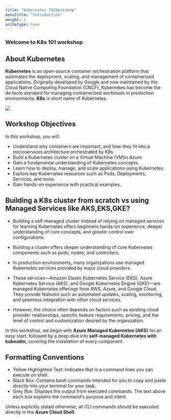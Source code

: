 ```yaml
---
title: "Kubernetes TECWorkshop"
menuTitle: "Introduction"
weight: 1
archetype: home
---
```


### Welcome to K8s 101 workshop

## About Kubernetes

**Kubernetes** is an open-source container orchestration platform that automates the deployment, scaling, and management of containerized applications. Originally developed by Google and now maintained by the Cloud Native Computing Foundation (CNCF), Kubernetes has become the de facto standard for managing containerized workloads in production environments. **K8s** is short name of Kubernetes. 

![](https://wac-cdn.atlassian.com/dam/jcr:8a8c5eff-cedd-4e46-a397-9d635a098afc/Kubernetes-vs-Docker-article_2@2x.jpg?cdnVersion=1456)

## Workshop Objectives

In this workshop, you will:

- Understand why containers are important, and how they fit into a microservices architecture orchestrated by K8s
- Build a Kubernetes cluster on a Virtual Machine (VM)in Azure
- Gain a fundamental understanding of Kubernetes concepts.
- Learn how to deploy, manage, and scale applications using Kubernetes.
- Explore key Kubernetes resources such as Pods, Deployments, Services, and more.
- Gain hands-on experience with practical examples.



## Building a K8s cluster from scratch vs using Managed Services like AKS,EKS,GKE?

- Building a self-managed cluster instead of relying on managed services for learning Kubernetes offers beginners hands-on experience, deeper understanding of core concepts, and greater control over configurations. 

- Building a cluster offers deeper understanding of core Kubernetes components such as pods, nodes, and controllers.

- In production environments, many organizations use managed Kubernetes services provided by major cloud providers. 

- These services—Amazon Elastic Kubernetes Service (EKS), Azure Kubernetes Service (AKS), and Google Kubernetes Engine (GKE)—are managed Kubernetes offerings from AWS, Azure, and Google Cloud. They provide features such as automated updates, scaling, monitoring, and seamless integration with other cloud services.

- However, the choice often depends on factors such as existing cloud provider relationships, specific feature requirements, pricing, and the level of control and customization desired by the organization.

In this workshop, we begin with **Azure Managed Kubernetes (AKS)** for an easy start, followed by a deep dive into **self-managed Kubernetes with kubeadm**, covering the installation of every component.

## Formatting Conventions
- Yellow Highlighted Text: 
Indicates that is a command lines you can execute on shell.
- Black Box: 
Contains bash commands intended for you to copy and paste directly into your terminal for your task.
- Grey Box: 
Displays the output from executed commands. The text above each box explains the command's purpose and intent.

Unless explicitly stated otherwise, all CLI commands should be executed directly in the **Azure Cloud Shell**.
